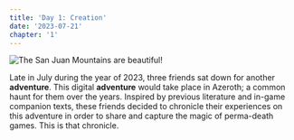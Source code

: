 ```yaml
---
title: 'Day 1: Creation'
date: '2023-07-21'
chapter: '1'
---
```


![The San Juan Mountains are beautiful!](/images/chap-1-header-draft.png "San Juan Mountains")

Late in July during the year of 2023, three friends sat down for another **adventure**. This digital **adventure** would take place in Azeroth; a common haunt for them over the years. Inspired by previous literature and in-game companion texts, these friends decided to chronicle their experiences on this adventure in order to share and capture the magic of perma-death games. This is that chronicle.

